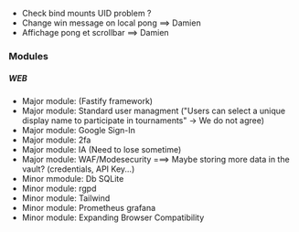 - Check bind mounts UID problem ?
- Change win message on local pong ==> Damien
- Affichage pong et scrollbar ==> Damien

### Modules

##### WEB
- Major module: (Fastify framework)
- Major module: Standard user managment ("Users can select a unique display name to participate in tournaments" -> We do not agree)
- Major module: Google Sign-In
- Major module: 2fa
- Major module: IA (Need to lose sometime)
- Major module: WAF/Modesecurity ===> Maybe storing more data in the vault? (credentials, API Key...)
- Minor mmodule: Db SQLite
- Minor module: rgpd
- Minor module: Tailwind
- Minor module: Prometheus grafana
- Minor module: Expanding Browser Compatibility
